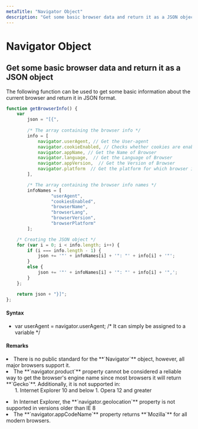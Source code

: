 ```yaml
---
metaTitle: "Navigator Object"
description: "Get some basic browser data and return it as a JSON object"
---
```


# Navigator Object




## Get some basic browser data and return it as a JSON object


The following function can be used to get some basic information about the current browser and return it in JSON format.

```js
function getBrowserInfo() {
    var
        json = "[{",
        
        /* The array containing the browser info */
        info = [
            navigator.userAgent, // Get the User-agent
            navigator.cookieEnabled, // Checks whether cookies are enabled in browser
            navigator.appName, // Get the Name of Browser
            navigator.language,  // Get the Language of Browser
            navigator.appVersion,  // Get the Version of Browser
            navigator.platform  // Get the platform for which browser is compiled
        ],

        /* The array containing the browser info names */
        infoNames = [
                 "userAgent",
                 "cookiesEnabled",
                 "browserName",
                 "browserLang",
                 "browserVersion",
                 "browserPlatform"
        ];

    /* Creating the JSON object */
    for (var i = 0; i < info.length; i++) {
        if (i === info.length - 1) {
            json += '"' + infoNames[i] + '": "' + info[i] + '"';
        }
        else {
            json += '"' + infoNames[i] + '": "' + info[i] + '",';
        }
    };

    return json + "}]";
};

```



#### Syntax


- var userAgent = navigator.userAgent; /* It can simply be assigned to a variable */



#### Remarks


<li>
There is no public standard for the **`Navigator`** object, however, all major browsers support it.
</li>
<li>
The **`navigator.product`** property cannot be considered a reliable way to get the browser's engine name since most browsers it will return **`Gecko`**. Additionally, it is not supported in:
<ul>
1. Internet Explorer 10 and below
1. Opera 12 and greater
</ul>
</li>
<li>
In Internet Explorer, the **`navigator.geolocation`** property is not supported in versions older than IE 8
</li>
<li>
The **`navigator.appCodeName`** property returns **`Mozilla`** for all modern browsers.
</li>

